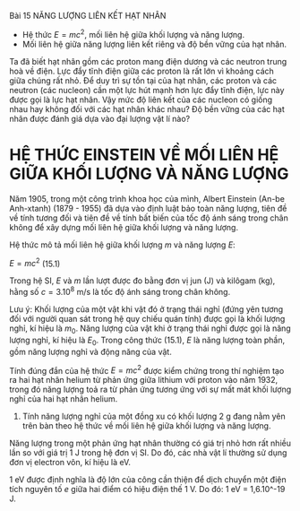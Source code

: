 Bài 15 NĂNG LƯỢNG LIÊN KẾT HẠT NHÂN

- Hệ thức $E = mc^2$, mối liên hệ giữa khối lượng và năng lượng.
- Mối liên hệ giữa năng lượng liên kết riêng và độ bền vững của hạt nhân.

Ta đã biết hạt nhân gồm các proton mang điện dương và các neutron trung hoà về điện. Lực đẩy tĩnh điện giữa các proton là rất lớn vì khoảng cách giữa chúng rất nhỏ. Để duy trì sự tồn tại của hạt nhân, các proton và các neutron (các nucleon) cần một lực hút mạnh hơn lực đẩy tĩnh điện, lực này được gọi là lực hạt nhân. Vậy mức độ liên kết của các nucleon có giống nhau hay không đối với các hạt nhân khác nhau? Độ bền vững của các hạt nhân được đánh giá dựa vào đại lượng vật lí nào?

# HỆ THỨC EINSTEIN VỀ MỐI LIÊN HỆ GIỮA KHỐI LƯỢNG VÀ NĂNG LƯỢNG

Năm 1905, trong một công trình khoa học của mình, Albert Einstein (An-be Anh-xtanh) (1879 - 1955) đã dựa vào định luật bảo toàn năng lượng, tiên đề về tính tương đối và tiên đề về tính bất biến của tốc độ ánh sáng trong chân không để xây dựng mối liên hệ giữa khối lượng và năng lượng.

Hệ thức mô tả mối liên hệ giữa khối lượng $m$ và năng lượng $E$:

$E = mc^2$ (15.1)

Trong hệ SI, $E$ và $m$ lần lượt được đo bằng đơn vị jun (J) và kilôgam (kg), hằng số $c = 3.10^8$ m/s là tốc độ ánh sáng trong chân không.

Lưu ý: Khối lượng của một vật khi vật đó ở trạng thái nghỉ (đứng yên tương đối với người quan sát trong hệ quy chiếu quán tính) được gọi là khối lượng nghỉ, kí hiệu là $m_0$. Năng lượng của vật khi ở trạng thái nghỉ được gọi là năng lượng nghỉ, kí hiệu là $E_0$. Trong công thức (15.1), $E$ là năng lượng toàn phần, gồm năng lượng nghỉ và động năng của vật.

Tính đúng đắn của hệ thức $E = mc^2$ được kiểm chứng trong thí nghiệm tạo ra hai hạt nhân helium từ phản ứng giữa lithium với proton vào năm 1932, trong đó năng lượng toả ra từ phản ứng tương ứng với sự mất mát khối lượng nghỉ của hai hạt nhân helium.

1. Tính năng lượng nghỉ của một đồng xu có khối lượng 2 g đang nằm yên trên bàn theo hệ thức về mối liên hệ giữa khối lượng và năng lượng.

Năng lượng trong một phản ứng hạt nhân thường có giá trị nhỏ hơn rất nhiều lần so với giá trị 1 J trong hệ đơn vị SI. Do đó, các nhà vật lí thường sử dụng đơn vị electron vôn, kí hiệu là eV.

1 eV được định nghĩa là độ lớn của công cần thiện để dịch chuyển một điện tích nguyên tố $e$ giữa hai điểm có hiệu điện thế 1 V. Do đó: 1 eV = 1,6.10^-19 J.